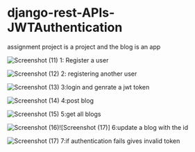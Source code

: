 # django-rest-APIs-JWTAuthentication

assignment project is a project and the blog is an app

![Screenshot (11)](https://github.com/shashimadappa/django-rest-APIs-JWTAuthentication/assets/103553061/78f14d37-a8f2-462f-82e7-7655e09ee762)
1: Register a user 

![Screenshot (12)](https://github.com/shashimadappa/django-rest-APIs-JWTAuthentication/assets/103553061/0bb89519-8553-4d28-bc07-bedb8de5e199)
2: registering another user

![Screenshot (13)](https://github.com/shashimadappa/django-rest-APIs-JWTAuthentication/assets/103553061/8a25082d-1353-4a4e-9f1b-caca5fd7b54e)
3:login and genrate a jwt token

![Screenshot (14)](https://github.com/shashimadappa/django-rest-APIs-JWTAuthentication/assets/103553061/ceb6b0bf-70e3-4b2f-a26f-cffe8275567d)
4:post blog

![Screenshot (15)](https://github.com/shashimadappa/django-rest-APIs-JWTAuthentication/assets/103553061/bfbbcedb-d9c0-485b-ac0f-2fd8f9c9ed2d)
5:get all blogs

![Screenshot (16)](https://github.com/shashimadappa/django-rest-APIs-JWTAuthentication/assets/103553061/82285225-37b7-4bc2-bb3a-c486268f45c9)![Screenshot (17)]
6:update a blog with the id

![Screenshot (17)](https://github.com/shashimadappa/django-rest-APIs-JWTAuthentication/assets/103553061/ce9ab440-a241-424b-8b6b-42f6184ca59b)
7:if authentication fails gives invalid token
